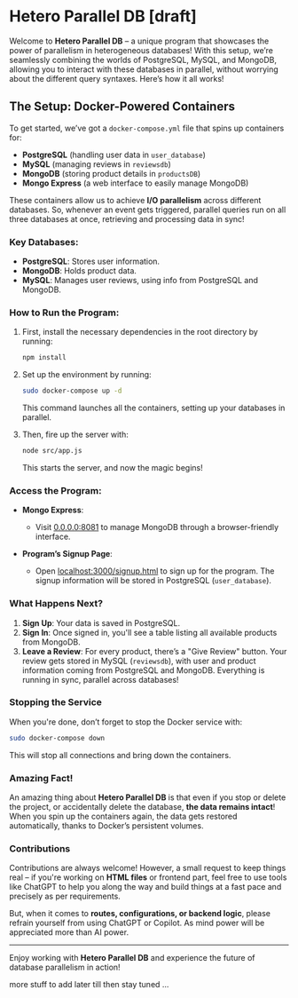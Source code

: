 
# Hetero Parallel DB [draft]

Welcome to **Hetero Parallel DB** – a unique program that showcases the power of parallelism in heterogeneous databases! With this setup, we’re seamlessly combining the worlds of PostgreSQL, MySQL, and MongoDB, allowing you to interact with these databases in parallel, without worrying about the different query syntaxes. Here’s how it all works!

## The Setup: Docker-Powered Containers

To get started, we’ve got a `docker-compose.yml` file that spins up containers for:

- **PostgreSQL** (handling user data in `user_database`)
- **MySQL** (managing reviews in `reviewsdb`)
- **MongoDB** (storing product details in `productsDB`)
- **Mongo Express** (a web interface to easily manage MongoDB)

These containers allow us to achieve **I/O parallelism** across different databases. So, whenever an event gets triggered, parallel queries run on all three databases at once, retrieving and processing data in sync!

### Key Databases:
- **PostgreSQL**: Stores user information.
- **MongoDB**: Holds product data.
- **MySQL**: Manages user reviews, using info from PostgreSQL and MongoDB.

### How to Run the Program:

1. First, install the necessary dependencies in the root directory by running:
   ```bash
   npm install
   ```

2. Set up the environment by running:
   ```bash
   sudo docker-compose up -d
   ```
   This command launches all the containers, setting up your databases in parallel.

3. Then, fire up the server with:
   ```bash
   node src/app.js
   ```
   This starts the server, and now the magic begins!

### Access the Program:

- **Mongo Express**: 
   - Visit [0.0.0.0:8081](http://0.0.0.0:8081) to manage MongoDB through a browser-friendly interface.
   
- **Program’s Signup Page**: 
   - Open [localhost:3000/signup.html](http://localhost:3000/signup.html) to sign up for the program. The signup information will be stored in PostgreSQL (`user_database`).

### What Happens Next?

1. **Sign Up**: Your data is saved in PostgreSQL.
2. **Sign In**: Once signed in, you'll see a table listing all available products from MongoDB.
3. **Leave a Review**: For every product, there’s a "Give Review" button. Your review gets stored in MySQL (`reviewsdb`), with user and product information coming from PostgreSQL and MongoDB. Everything is running in sync, parallel across databases!

### Stopping the Service

When you're done, don’t forget to stop the Docker service with:
   ```bash
   sudo docker-compose down
   ```
   This will stop all connections and bring down the containers.

### Amazing Fact!

An amazing thing about **Hetero Parallel DB** is that even if you stop or delete the project, or accidentally delete the database, **the data remains intact**! When you spin up the containers again, the data gets restored automatically, thanks to Docker’s persistent volumes.


### Contributions

Contributions are always welcome! However, a small request to keep things real – if you're working on **HTML files** or frontend part, feel free to use tools like ChatGPT to help you along the way and build things at a fast pace and precisely as per requirements.

But, when it comes to **routes, configurations, or backend logic**, please refrain yourself from using ChatGPT or Copilot. As mind power will be appreciated more than AI power.

---

Enjoy working with **Hetero Parallel DB** and experience the future of database parallelism in action!

more stuff to add later till then stay tuned
...